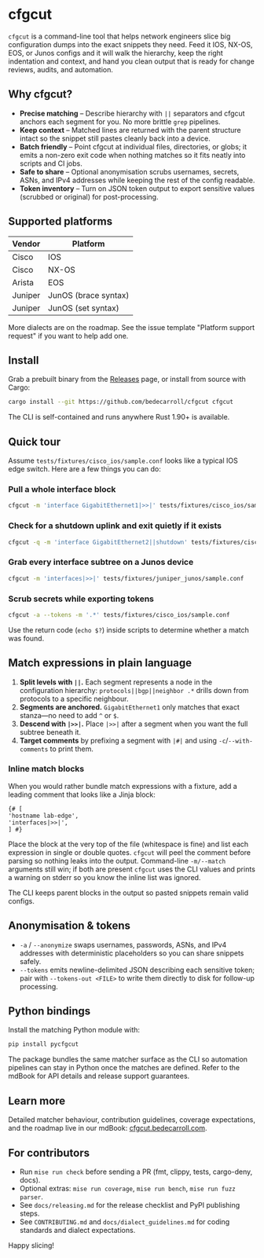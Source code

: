 # cfgcut

`cfgcut` is a command-line tool that helps network engineers slice big configuration dumps into the exact snippets they need. Feed it IOS, NX-OS, EOS, or Junos configs and it will walk the hierarchy, keep the right indentation and context, and hand you clean output that is ready for change reviews, audits, and automation.

## Why cfgcut?

- **Precise matching** – Describe hierarchy with `||` separators and cfgcut anchors each segment for you. No more brittle `grep` pipelines.
- **Keep context** – Matched lines are returned with the parent structure intact so the snippet still pastes cleanly back into a device.
- **Batch friendly** – Point cfgcut at individual files, directories, or globs; it emits a non-zero exit code when nothing matches so it fits neatly into scripts and CI jobs.
- **Safe to share** – Optional anonymisation scrubs usernames, secrets, ASNs, and IPv4 addresses while keeping the rest of the config readable.
- **Token inventory** – Turn on JSON token output to export sensitive values (scrubbed or original) for post-processing.

## Supported platforms

| Vendor | Platform |
| --- | --- |
| Cisco | IOS |
| Cisco | NX-OS |
| Arista | EOS |
| Juniper | JunOS (brace syntax) |
| Juniper | JunOS (set syntax) |

More dialects are on the roadmap. See the issue template "Platform support request" if you want to help add one.

## Install

Grab a prebuilt binary from the [Releases](https://github.com/bedecarroll/cfgcut/releases) page, or install from source with Cargo:

```bash
cargo install --git https://github.com/bedecarroll/cfgcut cfgcut
```

The CLI is self-contained and runs anywhere Rust 1.90+ is available.

## Quick tour

Assume `tests/fixtures/cisco_ios/sample.conf` looks like a typical IOS edge switch. Here are a few things you can do:

### Pull a whole interface block

```bash
cfgcut -m 'interface GigabitEthernet1|>>|' tests/fixtures/cisco_ios/sample.conf
```

### Check for a shutdown uplink and exit quietly if it exists

```bash
cfgcut -q -m 'interface GigabitEthernet2||shutdown' tests/fixtures/cisco_ios/sample.conf
```

### Grab every interface subtree on a Junos device

```bash
cfgcut -m 'interfaces|>>|' tests/fixtures/juniper_junos/sample.conf
```

### Scrub secrets while exporting tokens

```bash
cfgcut -a --tokens -m '.*' tests/fixtures/cisco_ios/sample.conf
```

Use the return code (`echo $?`) inside scripts to determine whether a match was found.

## Match expressions in plain language

1. **Split levels with `||`.** Each segment represents a node in the configuration hierarchy: `protocols||bgp||neighbor .*` drills down from protocols to a specific neighbour.
2. **Segments are anchored.** `GigabitEthernet1` only matches that exact stanza—no need to add `^` or `$`.
3. **Descend with `|>>|`.** Place `|>>|` after a segment when you want the full subtree beneath it.
4. **Target comments** by prefixing a segment with `|#|` and using `-c`/`--with-comments` to print them.

### Inline match blocks

When you would rather bundle match expressions with a fixture, add a leading comment that looks like a Jinja block:

```
{# [
'hostname lab-edge',
'interfaces|>>|',
] #}
```

Place the block at the very top of the file (whitespace is fine) and list each expression in single or double quotes. `cfgcut` will peel the comment before parsing so nothing leaks into the output. Command-line `-m/--match` arguments still win; if both are present `cfgcut` uses the CLI values and prints a warning on stderr so you know the inline list was ignored.

The CLI keeps parent blocks in the output so pasted snippets remain valid configs.

## Anonymisation & tokens

- `-a` / `--anonymize` swaps usernames, passwords, ASNs, and IPv4 addresses with deterministic placeholders so you can share snippets safely.
- `--tokens` emits newline-delimited JSON describing each sensitive token; pair with `--tokens-out <FILE>` to write them directly to disk for follow-up processing.

## Python bindings

Install the matching Python module with:

```bash
pip install pycfgcut
```

The package bundles the same matcher surface as the CLI so automation pipelines can stay in Python once the matches are defined. Refer to the mdBook for API details and release support guarantees.

## Learn more

Detailed matcher behaviour, contribution guidelines, coverage expectations, and the roadmap live in our mdBook: [cfgcut.bedecarroll.com](https://cfgcut.bedecarroll.com).

## For contributors

- Run `mise run check` before sending a PR (fmt, clippy, tests, cargo-deny, docs).
- Optional extras: `mise run coverage`, `mise run bench`, `mise run fuzz parser`.
- See `docs/releasing.md` for the release checklist and PyPI publishing steps.
- See `CONTRIBUTING.md` and `docs/dialect_guidelines.md` for coding standards and dialect expectations.

Happy slicing!
